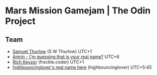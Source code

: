 # Mars Mission Gamejam | The Odin Project
## Team
- [Samuel Thurlow](https://github.com/SWThurlow) (S W Thurlow) UTC+1
- [Amrin - I'm guessing that is your real name?](https://github.com/Coderamrin) UTC+6
- [Rich Keyzor](https://github.com/Web-Dev-Rich) (freckle.coder) UTC+1
- [highbouncinglover's real name here](https://github.com/highbouncinglover) (highbouncinglover) UTC+5:45